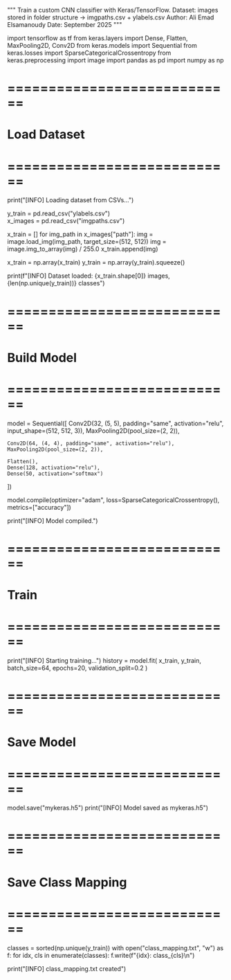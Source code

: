 """
Train a custom CNN classifier with Keras/TensorFlow.
Dataset: images stored in folder structure -> imgpaths.csv + ylabels.csv
Author: Ali Emad Elsamanoudy
Date: September 2025
"""

import tensorflow as tf
from keras.layers import Dense, Flatten, MaxPooling2D, Conv2D
from keras.models import Sequential
from keras.losses import SparseCategoricalCrossentropy
from keras.preprocessing import image
import pandas as pd
import numpy as np

# ============================
# Load Dataset
# ============================
print("[INFO] Loading dataset from CSVs...")

y_train = pd.read_csv("ylabels.csv")       
x_images = pd.read_csv("imgpaths.csv")     

x_train = []
for img_path in x_images["path"]:
    img = image.load_img(img_path, target_size=(512, 512))
    img = image.img_to_array(img) / 255.0
    x_train.append(img)

x_train = np.array(x_train)
y_train = np.array(y_train).squeeze()

print(f"[INFO] Dataset loaded: {x_train.shape[0]} images, {len(np.unique(y_train))} classes")

# ============================
# Build Model
# ============================
model = Sequential([
    Conv2D(32, (5, 5), padding="same", activation="relu", input_shape=(512, 512, 3)),
    MaxPooling2D(pool_size=(2, 2)),

    Conv2D(64, (4, 4), padding="same", activation="relu"),
    MaxPooling2D(pool_size=(2, 2)),

    Flatten(),
    Dense(128, activation="relu"),
    Dense(50, activation="softmax")   
])

model.compile(optimizer="adam",
              loss=SparseCategoricalCrossentropy(),
              metrics=["accuracy"])

print("[INFO] Model compiled.")

# ============================
# Train
# ============================
print("[INFO] Starting training...")
history = model.fit(
    x_train, y_train,
    batch_size=64,
    epochs=20,
    validation_split=0.2
)

# ============================
# Save Model
# ============================
model.save("mykeras.h5")
print("[INFO] Model saved as mykeras.h5")

# ============================
# Save Class Mapping
# ============================
classes = sorted(np.unique(y_train))
with open("class_mapping.txt", "w") as f:
    for idx, cls in enumerate(classes):
        f.write(f"{idx}: class_{cls}\n")

print("[INFO] class_mapping.txt created")
